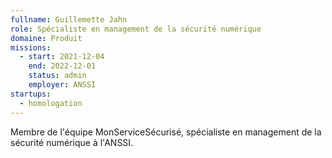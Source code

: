 ```yaml
---
fullname: Guillemette Jahn
role: Spécialiste en management de la sécurité numérique
domaine: Produit
missions:
  - start: 2021-12-04
    end: 2022-12-01
    status: admin
    employer: ANSSI
startups:
  - homologation
---
```


Membre de l'équipe MonServiceSécurisé, spécialiste en management de la sécurité numérique à l'ANSSI.

